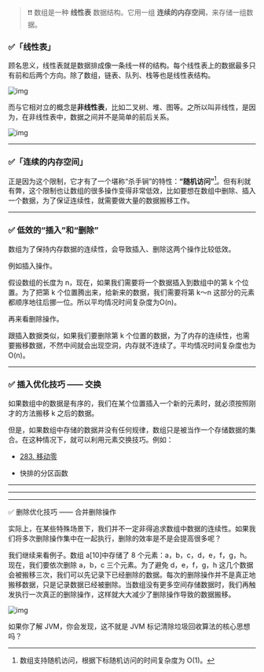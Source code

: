 > :heavy_exclamation_mark::heavy_exclamation_mark: 数组是一种 **线性表** 数据结构。它用一组 **连续的内存空间**，来存储一组数据。



### :white_check_mark:**「线性表」**

顾名思义，线性表就是数据排成像一条线一样的结构。每个线性表上的数据最多只有前和后两个方向。除了数组，链表、队列、栈等也是线性表结构。

![img](https://static001.geekbang.org/resource/image/b6/77/b6b71ec46935130dff5c4b62cf273477.jpg?wh=1142*833)

而与它相对立的概念是**非线性表**，比如二叉树、堆、图等。之所以叫非线性，是因为，在非线性表中，数据之间并不是简单的前后关系。

![img](https://static001.geekbang.org/resource/image/6e/69/6ebf42641b5f98f912d36f6bf86f6569.jpg?wh=1142*727)

--------

### :white_check_mark:**「连续的内存空间」**

正是因为这个限制，它才有了一个堪称“杀手锏”的特性：**“随机访问”**[^1]。但有利就有弊，这个限制也让数组的很多操作变得非常低效，比如要想在数组中删除、插入一个数据，为了保证连续性，就需要做大量的数据搬移工作。

----

### :white_check_mark: 低效的“插入”和“删除”

数组为了保持内存数据的连续性，会导致插入、删除这两个操作比较低效。

例如插入操作。

假设数组的长度为 n，现在，如果我们需要将一个数据插入到数组中的第 k 个位置。为了把第 k 个位置腾出来，给新来的数据，我们需要将第 k～n 这部分的元素都顺序地往后挪一位。所以平均情况时间复杂度为O(n)。

再来看删除操作。

跟插入数据类似，如果我们要删除第 k 个位置的数据，为了内存的连续性，也需要搬移数据，不然中间就会出现空洞，内存就不连续了。平均情况时间复杂度也为 O(n)。

--------------

### :white_check_mark: 插入优化技巧 —— 交换

如果数组中的数据是有序的，我们在某个位置插入一个新的元素时，就必须按照刚才的方法搬移 k 之后的数据。

但是，如果数组中存储的数据并没有任何规律，数组只是被当作一个存储数据的集合。在这种情况下，就可以利用元素交换技巧。例如：

+ [283. 移动零](https://leetcode.cn/problems/move-zeroes/)

+ 快排的分区函数

---------

-----------

--------

:white_check_mark: 删除优化技巧 —— 合并删除操作

实际上，在某些特殊场景下，我们并不一定非得追求数组中数据的连续性。如果我们将多次删除操作集中在一起执行，删除的效率是不是会提高很多呢？

我们继续来看例子。数组 a[10]中存储了 8 个元素：a，b，c，d，e，f，g，h。现在，我们要依次删除 a，b，c 三个元素。为了避免 d，e，f，g，h 这几个数据会被搬移三次，我们可以先记录下已经删除的数据。每次的删除操作并不是真正地搬移数据，只是记录数据已经被删除。当数组没有更多空间存储数据时，我们再触发执行一次真正的删除操作，这样就大大减少了删除操作导致的数据搬移。

![img](https://static001.geekbang.org/resource/image/b6/e5/b69b8c5dbf6248649ddab7d3e7cfd7e5.jpg?wh=1142*311)

如果你了解 JVM，你会发现，这不就是 JVM 标记清除垃圾回收算法的核心思想吗？









[^1]: 数组支持随机访问，根据下标随机访问的时间复杂度为 O(1)。

